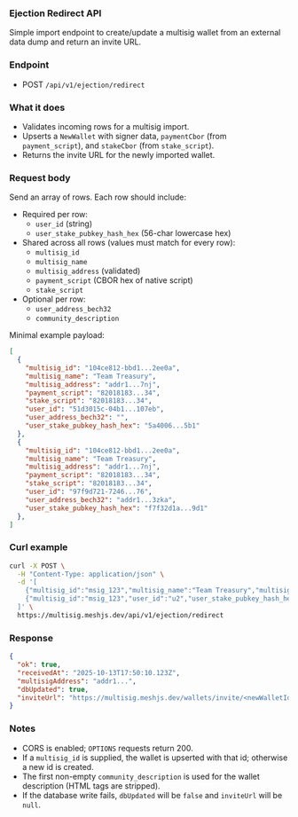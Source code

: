 ### Ejection Redirect API

Simple import endpoint to create/update a multisig wallet from an external data dump and return an invite URL.

### Endpoint

- POST `/api/v1/ejection/redirect`

### What it does

- Validates incoming rows for a multisig import.
- Upserts a `NewWallet` with signer data, `paymentCbor` (from `payment_script`), and `stakeCbor` (from `stake_script`).
- Returns the invite URL for the newly imported wallet.

### Request body

Send an array of rows. Each row should include:

- Required per row:
  - `user_id` (string)
  - `user_stake_pubkey_hash_hex` (56-char lowercase hex)
- Shared across all rows (values must match for every row):
  - `multisig_id`
  - `multisig_name`
  - `multisig_address` (validated)
  - `payment_script` (CBOR hex of native script)
  - `stake_script`
- Optional per row:
  - `user_address_bech32`
  - `community_description`

Minimal example payload:

```json
[
  {
    "multisig_id": "104ce812-bbd1...2ee0a",
    "multisig_name": "Team Treasury",
    "multisig_address": "addr1...7nj",
    "payment_script": "82018183...34",
    "stake_script": "82018183...34",
    "user_id": "51d3015c-04b1...107eb",
    "user_address_bech32": "",
    "user_stake_pubkey_hash_hex": "5a4006...5b1"
  },
  {
    "multisig_id": "104ce812-bbd1...2ee0a",
    "multisig_name": "Team Treasury",
    "multisig_address": "addr1...7nj",
    "payment_script": "82018183...34",
    "stake_script": "82018183...34",
    "user_id": "97f9d721-7246...76",
    "user_address_bech32": "addr1...3zka",
    "user_stake_pubkey_hash_hex": "f7f32d1a...9d1"
  },
]
```

### Curl example

```bash
curl -X POST \
  -H "Content-Type: application/json" \
  -d '[
    {"multisig_id":"msig_123","multisig_name":"Team Treasury","multisig_address":"addr1...","payment_script":"4a50...c0","user_id":"u1","user_stake_pubkey_hash_hex":"abcdabcdabcdabcdabcdabcdabcdabcdabcdabcdabcdabcdabcd"},
    {"multisig_id":"msig_123","user_id":"u2","user_stake_pubkey_hash_hex":"1234123412341234123412341234123412341234123412341234"}
  ]' \
  https://multisig.meshjs.dev/api/v1/ejection/redirect
```

### Response

```json
{
  "ok": true,
  "receivedAt": "2025-10-13T17:50:10.123Z",
  "multisigAddress": "addr1...",
  "dbUpdated": true,
  "inviteUrl": "https://multisig.meshjs.dev/wallets/invite/<newWalletId>"
}
```

### Notes

- CORS is enabled; `OPTIONS` requests return 200.
- If a `multisig_id` is supplied, the wallet is upserted with that id; otherwise a new id is created.
- The first non-empty `community_description` is used for the wallet description (HTML tags are stripped).
- If the database write fails, `dbUpdated` will be `false` and `inviteUrl` will be `null`.

